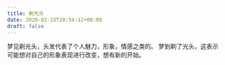 ```yaml
---
title: 剃光头
date: 2020-02-15T20:54:12+08:00
draft: false
---
```


梦见剃光头，头发代表了个人魅力，形象，情感之类的。
梦到剃了光头，这表示可能想对自己的形象表现进行改变，想有新的开始。
